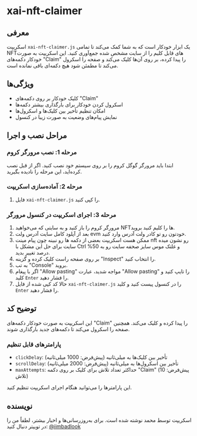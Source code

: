 # xai-nft-claimer

## معرفی
اسکریپت `xai-nft-claimer.js` یک ابزار خودکار است که به شما کمک می‌کند تا تمامی NFTهای قابل کلیم را از سایت مشخص شده جمع‌آوری کنید. این اسکریپت به صورت خودکار دکمه‌های "Claim" را پیدا کرده، بر روی آن‌ها کلیک می‌کند و صفحه را اسکرول می‌کند تا مطمئن شود هیچ دکمه‌ای باقی نمانده است.

## ویژگی‌ها
- کلیک خودکار بر روی دکمه‌های "Claim"
- اسکرول کردن خودکار برای بارگذاری بیشتر دکمه‌ها
- امکان تنظیم تأخیر بین کلیک‌ها و اسکرول‌ها
- نمایش پیام‌های وضعیت به صورت زیبا در کنسول

## مراحل نصب و اجرا

### مرحله 1: نصب مرورگر کروم
ابتدا باید مرورگر گوگل کروم را بر روی سیستم خود نصب کنید. اگر از قبل نصب کرده‌اید، این مرحله را نادیده بگیرید.

### مرحله 2: آماده‌سازی اسکریپت
1. فایل `xai-nft-claimer.js` را کپی کنید.

### مرحله 3: اجرای اسکریپت در کنسول مرورگر
1. مرورگر کروم را باز کنید و به سایتی که می‌خواهید NFTها را کلیم کنید بروید.
2. بعد از آپلود کامل سایت آدرس ولت evm خودتون رو تو کادر ولت آدرس وارد کنید.
3. ممکن هست اسکریپت بعضی از دکمه ها رو نبینه چون پیام مینت nft رو نشون میده سایت
برای حل این مشکل با Ctrl و غلتک موس سایز صحفه سایت رو به 50% درصد تغییر بدید.
4. بر روی صفحه راست‌ کلیک کرده و گزینه "Inspect" را انتخاب کنید.
5. به تب "Console" بروید.
6. اگر با پیغام "Allow pasting" مواجه شدید، عبارت "Allow pasting" را تایپ کنید و کلید `Enter` را فشار دهید.
7. حالا کد کپی شده از فایل `xai-nft-claimer.js` را در کنسول پیست کنید و کلید `Enter` را فشار دهید.

## توضیح کد
این اسکریپت به صورت خودکار دکمه‌های "Claim" را پیدا کرده و کلیک می‌کند. همچنین صفحه را اسکرول می‌کند تا دکمه‌های جدید بارگذاری شوند.

### پارامترهای قابل تنظیم
- `clickDelay`: تأخیر بین کلیک‌ها به میلی‌ثانیه (پیش‌فرض: 1000 میلی‌ثانیه)
- `scrollDelay`: تأخیر بین اسکرول‌ها به میلی‌ثانیه (پیش‌فرض: 2000 میلی‌ثانیه)
- `maxAttempts`: حداکثر تعداد تلاش برای کلیک بر روی دکمه "Claim" (پیش‌فرض: 10 تلاش)

این پارامترها را می‌توانید هنگام اجرای اسکریپت تنظیم کنید.

## نویسنده
اسکریپت توسط محمد نوشته شده است. برای به‌روزرسانی‌ها و اخبار بیشتر، لطفاً من را در توییتر دنبال کنید:
[@iimbadlook](https://twitter.com/iimbadlook)

